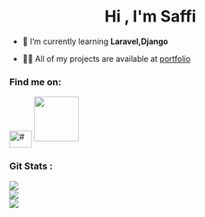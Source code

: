 <h1 align="center">Hi , I'm Saffi</h1>




- 🌱 I’m currently learning **Laravel,Django**

- 👨‍💻 All of my projects are available at [portfolio](portfolio)



<h3 align="left">Find me on:</h3>
<p align="left">
<a href="https://linkedin.com/in/#" target="blank"><img align="center" src="https://raw.githubusercontent.com/rahuldkjain/github-profile-readme-generator/master/src/images/icons/Social/linked-in-alt.svg" alt="#" height="30" width="40" /></a>
  <a href="mailto:saffimaharjan@gmail.com"><img src="https://1000logos.net/wp-content/uploads/2021/05/Gmail-logo.png" width="80px" ></a>
</p>



 ### Git Stats :
![](https://github-readme-stats.vercel.app/api?username=saffi-saffs&theme=dark&hide_border=false&include_all_commits=false&count_private=false)<br/>
![](https://github-readme-streak-stats.herokuapp.com/?user=saffi-saffs&theme=dark&hide_border=false)<br/>
![](https://github-readme-stats.vercel.app/api/top-langs/?username=saffi-saffs&theme=dark&hide_border=false&include_all_commits=false&count_private=false&layout=compact)



